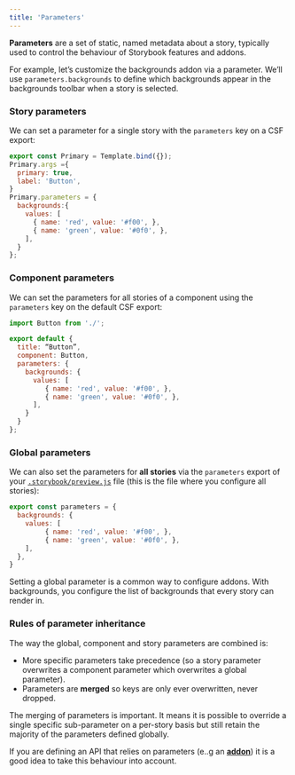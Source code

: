 ```yaml
---
title: 'Parameters'
---
```


**Parameters** are a set of static, named metadata about a story, typically used to control the behaviour of Storybook features and addons.

For example, let’s customize the backgrounds addon via a parameter. We’ll use `parameters.backgrounds` to define which backgrounds appear in the backgrounds toolbar when a story is selected.

### Story parameters

We can set a parameter for a single story with the `parameters` key on a CSF export:

```js
export const Primary = Template.bind({});
Primary.args ={
  primary: true,
  label: 'Button',
}
Primary.parameters = { 
  backgrounds:{
    values: [
      { name: 'red', value: '#f00', },
      { name: 'green', value: '#0f0', },
    ],
  }
};
```

### Component parameters

We can set the parameters for all stories of a component using the `parameters` key on the default CSF export:

```js
import Button from './';

export default {
  title: “Button”,
  component: Button,
  parameters: {
    backgrounds: {
      values: [
         { name: 'red', value: '#f00', },
         { name: 'green', value: '#0f0', },
      ],
    }
  }
};
```

### Global parameters

We can also set the parameters for **all stories** via the `parameters` export of your [`.storybook/preview.js`](../configure/overview#configure-story-rendering) file (this is the file where you configure all stories):

```js
export const parameters = {
  backgrounds: {
    values: [
         { name: 'red', value: '#f00', },
         { name: 'green', value: '#0f0', },
    ],
  },
}
```

Setting a global parameter is a common way to configure addons. With backgrounds, you configure the list of backgrounds that every story can render in. 

### Rules of parameter inheritance

The way the global, component and story parameters are combined is:

- More specific parameters take precedence (so a story parameter overwrites a component parameter which overwrites a global parameter).
- Parameters are **merged** so keys are only ever overwritten, never dropped.

The merging of parameters is important. It means it is possible to override a single specific sub-parameter on a per-story basis but still retain the majority of the parameters defined globally.

If you are defining an API that relies on parameters (e..g an [__addon__](../api/addons#geting-started)) it is a good idea to take this behaviour into account.
